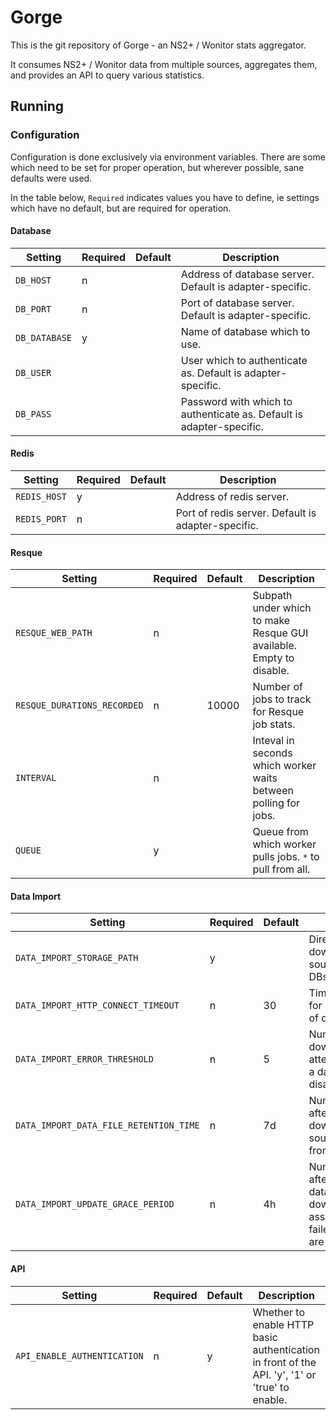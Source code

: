 # Gorge

This is the git repository of Gorge - an NS2+ / Wonitor stats aggregator.

It consumes NS2+ / Wonitor data from multiple sources, aggregates them, and
provides an API to query various statistics.

## Running

### Configuration

Configuration is done exclusively via environment variables. There are some
which need to be set for proper operation, but wherever possible, sane defaults
were used.

In the table below, `Required` indicates values you have to define, ie settings
which have no default, but are required for operation.

#### Database

| Setting       | Required | Default   | Description                                                          |
| ------------- | -------- | --------- | -------------------------------------------------------------------- |
| `DB_HOST`     | n        |           | Address of database server. Default is adapter-specific.             |
| `DB_PORT`     | n        |           | Port of database server. Default is adapter-specific.                |
| `DB_DATABASE` | y        |           | Name of database which to use.                                       |
| `DB_USER`     |          |           | User which to authenticate as. Default is adapter-specific.          |
| `DB_PASS`     |          |           | Password with which to authenticate as. Default is adapter-specific. |

#### Redis

| Setting      | Required | Default   | Description                                        |
| -------------| -------- | --------- | -------------------------------------------------- |
| `REDIS_HOST` | y        |           | Address of redis server.                           |
| `REDIS_PORT` | n        |           | Port of redis server. Default is adapter-specific. |

#### Resque

| Setting                     | Required | Default   | Description                                                         |
| --------------------------- | -------- | --------- | ------------------------------------------------------------------- |
| `RESQUE_WEB_PATH`           | n        |           | Subpath under which to make Resque GUI available. Empty to disable. |
| `RESQUE_DURATIONS_RECORDED` | n        | 10000     | Number of jobs to track for Resque job stats.                       |
| `INTERVAL`                  | n        |           | Inteval in seconds which worker waits between polling for jobs.     |
| `QUEUE`                     | y        |           | Queue from which worker pulls jobs. `*` to pull from all.           |


#### Data Import

| Setting                                | Required | Default   | Description                                                                                                       |
| -------------------------------------- | -------- | --------- | ----------------------------------------------------------------------------------------------------------------- |
| `DATA_IMPORT_STORAGE_PATH`             | y        |           | Directory in which downloaded data sources (ie sqlite DBs) are stored                                             |
| `DATA_IMPORT_HTTP_CONNECT_TIMEOUT`     | n        | 30        | Timeout in seconds for HTTP download of data sources.                                                             |
| `DATA_IMPORT_ERROR_THRESHOLD`          | n        | 5         | Number of failed download/processing attempts after which a data source will be disabled.                         |
| `DATA_IMPORT_DATA_FILE_RETENTION_TIME` | n        | 7d        | Number of seconds after which downloaded data sources are deleted from disk.                                      |
| `DATA_IMPORT_UPDATE_GRACE_PERIOD`      | n        | 4h        | Number of seconds after which pending data source downloads are assumed to have failed silently, and are retried. |

#### API

| Setting                     | Required | Default   | Description                                                                                    |
| --------------------------- | -------- | --------- | ---------------------------------------------------------------------------------------------- |
| `API_ENABLE_AUTHENTICATION` | n        | y         | Whether to enable HTTP basic authentication in front of the API. 'y', '1' or 'true' to enable. |
